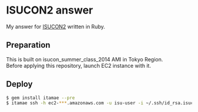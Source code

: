 # ISUCON2 answer

My answer for [ISUCON2](https://github.com/tagomoris/isucon2) written in Ruby.

## Preparation

This is built on isucon\_summer\_class\_2014 AMI in Tokyo Region.  
Before applying this repository, launch EC2 instance with it.

## Deploy

```bash
$ gem install itamae --pre
$ itamae ssh -h ec2-***.amazonaws.com -u isu-user -i ~/.ssh/id_rsa.isucon itamae.rb
```
